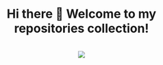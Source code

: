 <h1 align='center'>
  Hi there 👋 Welcome to my repositories collection!
</h1>

<br/>

<div align="center">
<img src="https://komarev.com/ghpvc/?username=vietnd96&&style=flat-square" align="center" />
</div>

